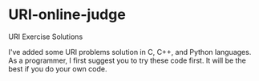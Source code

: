 # URI-online-judge
URI Exercise Solutions

I've added some URI problems solution in C, C++, and Python languages. As a programmer, I first suggest you to try these code first. It will be the best if you do your own code.
